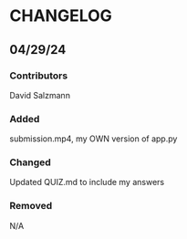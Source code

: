 # CHANGELOG

## 04/29/24
### Contributors
David Salzmann

### Added
submission.mp4, my OWN version of app.py

### Changed
Updated QUIZ.md to include my answers

### Removed
N/A
